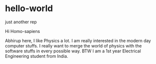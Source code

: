 # hello-world
just another rep

Hi Homo-sapiens

Abhirup here, I like Physics a lot. I am really interested in the modern day computer stuffs.
I really want to merge the world of physics with the software stuffs in every possible way.
BTW I am a 1st year Electrical Engineering student from India.
